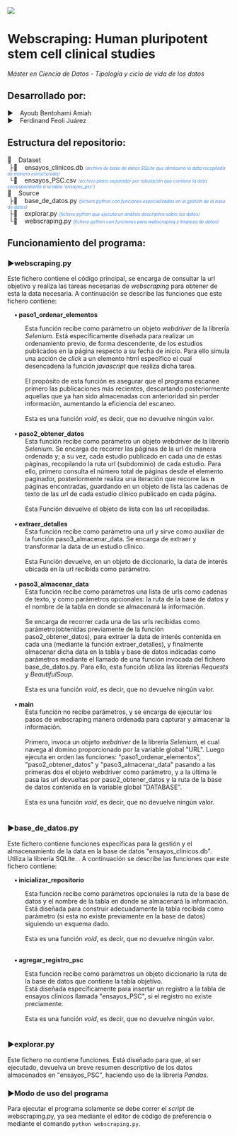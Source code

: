 
<img src="https://www.uoc.edu/content/experience-fragments/uoc-common/ww/en/site/mainfooter/master/_jcr_content/root/uocfooter/logoBlock/logo.coreimg.png/1730194024345/logo-uoc-negatiu.png"></img>

<h1>Webscraping: Human pluripotent stem cell clinical studies</h1>
<p><em>Máster en Ciencia de Datos - Tipología y ciclo de vida de los datos</em></p>

<h2>Desarrollado por:</h2>
<p>
▶️&nbsp;&nbsp;&nbsp;&nbsp;Ayoub Bentohami Amiah<br>
▶️&nbsp;&nbsp;&nbsp;&nbsp;Ferdinand Feoli Juárez
</p>

<h2>Estructura del repositorio:</h2>
<p>
📁&nbsp;&nbsp;&nbsp;&nbsp;Dataset<br>
&nbsp;├💽&nbsp;&nbsp;&nbsp;&nbsp;ensayos_clinicos.db <span style="font-size:10px; color: rgb(66, 135, 245);"><i>(archivo de base de datos SQLite que almacena la data recopilada de manera estructurada)</i></span><br>
&nbsp;└📄&nbsp;&nbsp;&nbsp;&nbsp;ensayos_PSC.csv <span style="font-size:10px; color: rgb(66, 135, 245);"><i>(archivo plano separador por tabulación que contiene la data correspondiente a la tabla 'ensayos_psc')</i></span><br>
📁&nbsp;&nbsp;&nbsp;&nbsp;Source<br>
&nbsp;├🤖&nbsp;&nbsp;&nbsp;&nbsp;base_de_datos.py  <span style="font-size:10px; color: rgb(66, 135, 245);"><i>(fichero python con funciones especializadas en la gestión de la base de datos)</i></span><br>
&nbsp;├🤖&nbsp;&nbsp;&nbsp;&nbsp;explorar.py  <span style="font-size:10px; color: rgb(66, 135, 245);"><i>(fichero python que ejecuta un análisis descriptivo sobre los datos)</i></span><br>
&nbsp;└🤖&nbsp;&nbsp;&nbsp;&nbsp;webscraping.py  <span style="font-size:10px; color: rgb(66, 135, 245);"><i>(fichero python con funciones para webscraping y limpieza de datos)</i></span><br>
</p>

<h2>Funcionamiento del programa:</h2>

<h3>▶️webscraping.py</h3>
<p>Este fichero contiene el código principal, se encarga de consultar la url objetivo y realiza las tareas necesarias de <i>webscraping</i> para obtener de esta la data necesaria. A continuación se describe las funciones que este fichero contiene:</p>

&nbsp;&nbsp;&nbsp;&nbsp;<b>• paso1_ordenar_elementos</b><br>
<div style="margin-left: 40px;">Esta función recibe como parámetro un objeto <i>webdriver</i> de la librería <i>Selenium</i>. Está específicamente diseñada para realizar un ordenamiento previo, de forma descendente, de los estudios publicados en la página respecto a su fecha de inicio. Para ello simula una acción de <i>click</i> a un elemento html específico el cual desencadena la función <i>javascript</i> que realiza dicha tarea.<br><br>
El propósito de esta función es asegurar que el programa escanee primero las publicaciones más recientes, descartando posteriormente aquellas que ya han sido almacenadas con anterioridad sin perder información, aumentando la eficiencia del escaneo.<br><br>
Esta es una función <i>void</i>, es decir, que no devuelve ningún valor.
</div><br>
&nbsp;&nbsp;&nbsp;&nbsp;<b>• paso2_obtener_datos</b><br>
<div style="margin-left: 40px;">Esta función recibe como parámetro un objeto webdriver de la librería <i>Selenium</i>. Se encarga de recorrer las páginas de la url de manera ordenada y; a su vez, cada estudio publicado en cada una de estas páginas, recopilando la ruta url (subdominio) de cada estudio. Para ello, primero consulta el número total de páginas desde el elemento paginador, posteriormente realiza una iteración que recorre las <b>n</b> páginas encontradas, guardando en un objeto de lista las cadenas de texto de las url de cada estudio clínico publicado en cada página. <br><br>
Esta Función devuelve el objeto de lista con las url recopiladas.
</div><br>
&nbsp;&nbsp;&nbsp;&nbsp;<b>• extraer_detalles</b><br>
<div style="margin-left: 40px;">Esta función recibe como parámetro una url y sirve como auxiliar de la función paso3_almacenar_data. Se encarga de extraer y transformar la data de un estudio clínico.<br><br>
Esta Función devuelve, en un objeto de diccionario, la data de interés ubicada en la url recibida como parámetro.
</div><br>
&nbsp;&nbsp;&nbsp;&nbsp;<b>• paso3_almacenar_data</b><br>
<div style="margin-left: 40px;">Esta función recibe como parámetros una lista de urls como cadenas de texto, y como parámetros opcionales: la ruta de la base de datos y el nombre de la tabla en donde se almacenará la información.<br><br>
Se encarga de recorrer cada una de las urls recibidas como parámetro(obtenidas previamente de la función paso2_obtener_datos), para extraer la data de interés contenida en cada una (mediante la función extraer_detalles), y finalmente almacenar dicha data en la tabla y base de datos indicadas como parámetros mediante el llamado de una función invocada del fichero base_de_datos.py. Para ello, esta función utiliza las librerías <i>Requests</i> y <i>BeautifulSoup</i>.<br><br>
Esta es una función <i>void</i>, es decir, que no devuelve ningún valor.
</div><br>
&nbsp;&nbsp;&nbsp;&nbsp;<b>• main</b><br>
<div style="margin-left: 40px;">Esta función no recibe parámetros, y se encarga de ejecutar los pasos de webscraping manera ordenada para capturar y almacenar la información.<br><br>
Primero, invoca un objeto <i>webdriver</i> de la librería <i>Selenium</i>, el cual navega al domino proporcionado por la variable global "URL". Luego ejecuta en orden las funciones: "paso1_ordenar_elementos", "paso2_obtener_datos" y "paso3_almacenar_data" pasando a las primeras dos el objeto webdriver como parámetro, y a la última le pasa las url devueltas por paso2_obtener_datos y la ruta de la base de datos contenida en la variable global "DATABASE".<br><br>
Esta es una función <i>void</i>, es decir, que no devuelve ningún valor.
</div><br>

<h3>▶️base_de_datos.py</h3>
<p>Este fichero contiene funciones específicas para la gestión y el almacenamiento de la data en la base de datos "ensayos_clinicos.db". Utiliza la librería SQLite. . A continuación se describe las funciones que este fichero contiene:</p>

&nbsp;&nbsp;&nbsp;&nbsp;<b>• inicializar_repositorio</b><br>
<div style="margin-left: 40px;">Esta función recibe como parámetros opcionales la ruta de la base de datos y el nombre de la tabla en donde se almacenará la información.<br>Está diseñada para construir adecuadamente la tabla recibida como parámetro (si esta no existe previamente en la base de datos) siguiendo un esquema dado.<br><br>
Esta es una función <i>void</i>, es decir, que no devuelve ningún valor. 
</div><br>

&nbsp;&nbsp;&nbsp;&nbsp;<b>• agregar_registro_psc</b><br>
<div style="margin-left: 40px;">Esta función recibe como parámetros un objeto diccionario la ruta de la base de datos que contiene la tabla objetivo.<br>Está diseñada específicamente para insertar un registro a la tabla de ensayos clínicos llamada "ensayos_PSC", si el registro no existe preciamente.<br><br>
Esta es una función <i>void</i>, es decir, que no devuelve ningún valor. 
</div><br>

<h3>▶️explorar.py</h3>
<p>Este fichero no contiene funciones. Está diseñado para que, al ser ejecutado, devuelva un breve resumen descriptivo de los datos almacenados en "ensayos_PSC", haciendo uso de la librería <i>Pandas</i>.</p>

<h3>▶️Modo de uso del programa</h3>

Para ejecutar el programa solamente se debe correr el <i>script</i> de webscraping.py, ya sea mediante el editor de código de preferencia o mediante el comando `python webscraping.py`.
